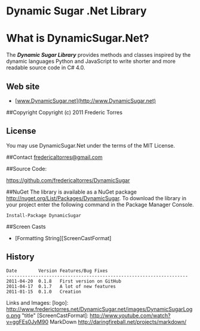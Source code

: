 ﻿Dynamic Sugar .Net Library
==========================

# What is DynamicSugar.Net?

The ***Dynamic Sugar Library*** provides methods and classes inspired 
by the dynamic languages Python and JavaScript to write shorter and more 
readable source code in C# 4.0.

## Web site
- [www.DynamicSugar.net](http://www.DynamicSugar.net)

##Copyright
Copyright (c) 2011 Frederic Torres

## License
You may use DynamicSugar.Net under the terms of the MIT License.

##Contact 
<fredericaltorres@gmail.com>

##Source Code: 

<https://github.com/fredericaltorres/DynamicSugar>

##NuGet 
The library is available as a NuGet package <http://nuget.org/List/Packages/DynamicSugar>.
To download the library in your project enter the following command in the Package Manager Console.

	Install-Package DynamicSugar

##Screen Casts

- [Formatting String][ScreenCastFormat]

## History

	Date        Version Features/Bug Fixes
	--------------------------------------------------------------------
	2011-04-20  0.1.8   First version on GitHub
	2011-04-17  0.1.7   A lot of new features
	2011-01-15  0.1.0   Creation

Links and Images:
[logo]: http://www.frederictorres.net/DynamicSugar.net/images/DynamicSugarLogo.png "title"
[ScreenCastFormat]: http://www.youtube.com/watch?v=ggFEs0JyM90
MarkDown http://daringfireball.net/projects/markdown/